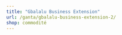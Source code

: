 ```yaml
---
title: "Gbalalu Business Extension"
url: /ganta/gbalalu-business-extension-2/
shop: commodité
---
```

